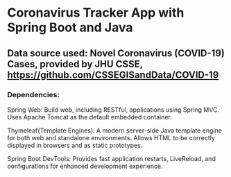 # Coronavirus Tracker App with Spring Boot and Java

## Data source used: Novel Coronavirus (COVID-19) Cases, provided by JHU CSSE, https://github.com/CSSEGISandData/COVID-19


### Dependencies: 

Spring Web: Build web, including RESTful, applications using Spring MVC. Uses Apache Tomcat as the default embedded container.

Thymeleaf(Template Engines): A modern server-side Java template engine for both web and standalone environments. Allows HTML to be correctly displayed in browsers and as static prototypes.

Spring Boot DevTools: Provides fast application restarts, LiveReload, and configurations for enhanced development experience.